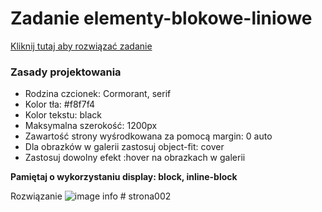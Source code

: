 # Zadanie elementy-blokowe-liniowe
[Kliknij tutaj aby rozwiązać zadanie](https://githubbox.com/Publishing-School/css-elementy-blokowe-liniowe)

### Zasady projektowania
* Rodzina czcionek: Cormorant, serif
* Kolor tła: #f8f7f4
* Kolor tekstu: black
* Maksymalna szerokość: 1200px 
* Zawartość strony wyśrodkowana za pomocą margin: 0 auto
* Dla obrazków w galerii zastosuj object-fit: cover
* Zastosuj dowolny efekt :hover na obrazkach w galerii

**Pamiętaj o wykorzystaniu display: block, inline-block**

Rozwiązanie
![image info](./zadanie.png)
#   s t r o n a 0 0 2  
 